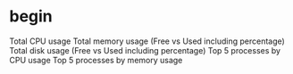# begin
Total CPU usage
Total memory usage (Free vs Used including percentage)
Total disk usage (Free vs Used including percentage)
Top 5 processes by CPU usage
Top 5 processes by memory usage
